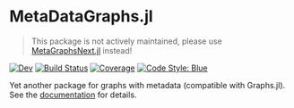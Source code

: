 # MetaDataGraphs.jl

> This package is not actively maintained, please use [MetaGraphsNext.jl](https://github.com/JuliaGraphs/MetaGraphsNext.jl) instead!

[![Dev](https://img.shields.io/badge/docs-dev-blue.svg)](https://gdalle.github.io/MetaDataGraphs.jl/dev/)
[![Build Status](https://github.com/gdalle/MetaDataGraphs.jl/actions/workflows/CI.yml/badge.svg?branch=main)](https://github.com/gdalle/MetaDataGraphs.jl/actions/workflows/CI.yml?query=branch%3Amain)
[![Coverage](https://codecov.io/gh/gdalle/MetaDataGraphs.jl/branch/main/graph/badge.svg)](https://codecov.io/gh/gdalle/MetaDataGraphs.jl)
[![Code Style: Blue](https://img.shields.io/badge/code%20style-blue-4495d1.svg)](https://github.com/invenia/BlueStyle)

Yet another package for graphs with metadata (compatible with Graphs.jl).
See the [documentation](https://gdalle.github.io/MetaDataGraphs.jl/dev/) for details.
